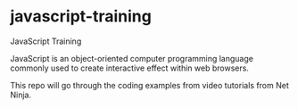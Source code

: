 # javascript-training

JavaScript Training

JavaScript is an object-oriented computer programming language commonly used to create interactive effect within web browsers.

This repo will go through the coding examples from video tutorials from Net Ninja.